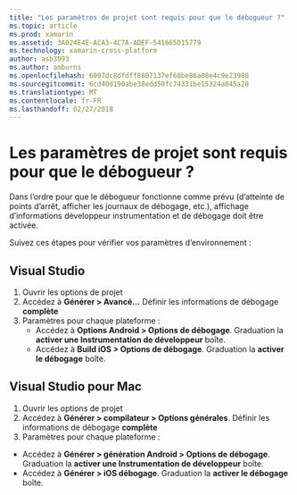 ```yaml
---
title: "Les paramètres de projet sont requis pour que le débogueur ?"
ms.topic: article
ms.prod: xamarin
ms.assetid: 3A024E4E-ACA3-4C7A-ADEF-541665D15779
ms.technology: xamarin-cross-platform
author: asb3993
ms.author: amburns
ms.openlocfilehash: 6097dc8dfdff8807137ef68be86a08e4c9e23988
ms.sourcegitcommit: 6cd40d190abe38edd50fc74331be15324a845a28
ms.translationtype: MT
ms.contentlocale: fr-FR
ms.lasthandoff: 02/27/2018
---
```

# <a name="what-project-settings-are-required-for-the-debugger"></a>Les paramètres de projet sont requis pour que le débogueur ?

Dans l’ordre pour que le débogueur fonctionne comme prévu (d’atteinte de points d’arrêt, afficher les journaux de débogage, etc.), affichage d’informations développeur instrumentation et de débogage doit être activée.

Suivez ces étapes pour vérifier vos paramètres d’environnement :

## <a name="visual-studio"></a>Visual Studio
1. Ouvrir les options de projet
2. Accédez à **Générer > Avancé...** Définir les informations de débogage **complète**
3. Paramètres pour chaque plateforme :
   - Accédez à **Options Android > Options de débogage**. Graduation la **activer une Instrumentation de développeur** boîte.
   - Accédez à **Build iOS > Options de débogage**. Graduation la **activer le débogage** boîte.

## <a name="visual-studio-for-mac"></a>Visual Studio pour Mac
1. Ouvrir les options de projet
2. Accédez à **Générer > compilateur > Options générales**. Définir les informations de débogage **complète**
3. Paramètres pour chaque plateforme :
  - Accédez à **Générer > génération Android > Options de débogage**. Graduation la **activer une Instrumentation de développeur** boîte.
  - Accédez à **Générer > iOS débogage**. Graduation la **activer le débogage** boîte.


